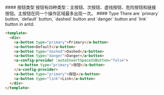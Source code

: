 <cn>
#### 按钮类型
按钮有四种类型：主按钮、次按钮、虚线按钮、危险按钮和链接按钮。主按钮在同一个操作区域最多出现一次。
</cn>

<us>
#### Type
There are `primary` button, `default` button, `dashed` button and `danger` button and `link` button in antd.
</us>

```html
<template>
  <div>
    <a-button type="primary">Primary</a-button>
    <a-button>Default</a-button>
    <a-button type="dashed">Dashed</a-button>
    <a-button type="danger">Danger</a-button>
    <a-config-provider :autoInsertSpaceInButton="false">
      <a-button type="primary">按钮</a-button>
    </a-config-provider>
    <a-button type="primary">按钮</a-button>
    <a-button type="link">Link</a-button>
  </div>
</template>
```
